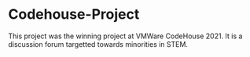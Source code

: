 # Codehouse-Project
This project was the winning project at VMWare CodeHouse 2021. It is a discussion forum targetted towards minorities in STEM. 
